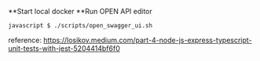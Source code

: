 
**Start local docker
**Run OPEN API editor

`javascript
$ ./scripts/open_swagger_ui.sh
`

reference: https://losikov.medium.com/part-4-node-js-express-typescript-unit-tests-with-jest-5204414bf6f0